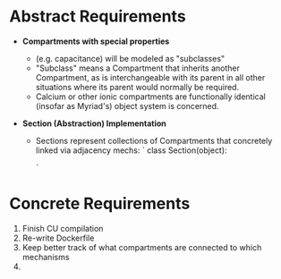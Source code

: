 Abstract Requirements
===========================

* **Compartments with special properties**
  -  (e.g. capacitance) will be modeled as "subclasses"
  - "Subclass" means a Compartment that inherits another Compartment, as is
    interchangeable with its parent in all other situations where its parent
    would normally be required.
  - Calcium or other ionic compartments are functionally identical (insofar as
    Myriad's) object system is concerned.
     
* **Section (Abstraction) Implementation**
   - Sections represent collections of Compartments that concretely linked via
     adjacency mechs:
     `
     class Section(object):
    
     `

Concrete Requirements
===========================

1. Finish CU compilation
2. Re-write Dockerfile
3. Keep better track of what compartments are connected to which mechanisms
4. 
